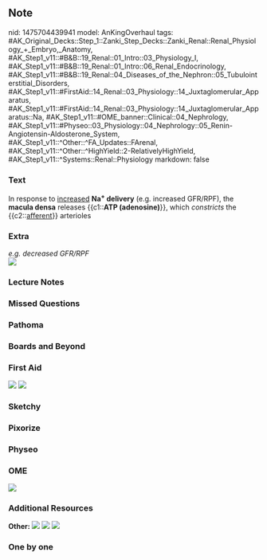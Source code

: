 ## Note
nid: 1475704439941
model: AnKingOverhaul
tags: #AK_Original_Decks::Step_1::Zanki_Step_Decks::Zanki_Renal::Renal_Physiology_+_Embryo,_Anatomy, #AK_Step1_v11::#B&B::19_Renal::01_Intro::03_Physiology_I, #AK_Step1_v11::#B&B::19_Renal::01_Intro::06_Renal_Endocrinology, #AK_Step1_v11::#B&B::19_Renal::04_Diseases_of_the_Nephron::05_Tubulointerstitial_Disorders, #AK_Step1_v11::#FirstAid::14_Renal::03_Physiology::14_Juxtaglomerular_Apparatus, #AK_Step1_v11::#FirstAid::14_Renal::03_Physiology::14_Juxtaglomerular_Apparatus::Na, #AK_Step1_v11::#OME_banner::Clinical::04_Nephrology, #AK_Step1_v11::#Physeo::03_Physiology::04_Nephrology::05_Renin-Angiotensin-Aldosterone_System, #AK_Step1_v11::^Other::^FA_Updates::FArenal, #AK_Step1_v11::^Other::^HighYield::2-RelativelyHighYield, #AK_Step1_v11::^Systems::Renal::Physiology
markdown: false

### Text
<div>
  In response to <u>increased</u> <b>Na<sup>+</sup> delivery</b>
  (e.g. increased GFR/RPF), the <b>macula densa</b> releases
  {{c1::<b>ATP (adenosine)</b>}}, which <i>constricts</i> the
  {{c2::<u>afferent</u>}} arterioles
</div>

### Extra
<div>
  <i>e.g. decreased GFR/RPF</i>
</div>
<div><img src="paste-379554849882613.jpg"></div>

### Lecture Notes


### Missed Questions


### Pathoma


### Boards and Beyond


### First Aid
<img src="tmpC5KiXw.png"> <img src="tmp82C4Nm.png">

### Sketchy


### Pixorize


### Physeo


### OME
<div class="ome-widget">
  <a href=
  "https://onlinemeded.org/spa/nephrology?ref=anki"><img src=
  "_OME_AnkiFlashcards_Topic_3.png"></a>
</div>

### Additional Resources
<b>Other:</b> <img src="tmp5w1vRX.png"> <img src="tmpegePIg.png">
<img src="tmpT6mPCq.png">

### One by one

